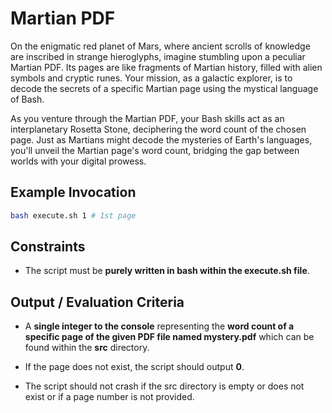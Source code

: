 # Martian PDF

On the enigmatic red planet of Mars, where ancient scrolls of knowledge are inscribed in strange hieroglyphs, imagine stumbling upon a peculiar Martian PDF. Its pages are like fragments of Martian history, filled with alien symbols and cryptic runes. Your mission, as a galactic explorer, is to decode the secrets of a specific Martian page using the mystical language of Bash.

As you venture through the Martian PDF, your Bash skills act as an interplanetary Rosetta Stone, deciphering the word count of the chosen page. Just as Martians might decode the mysteries of Earth's languages, you'll unveil the Martian page's word count, bridging the gap between worlds with your digital prowess.

## Example Invocation

```bash
bash execute.sh 1 # 1st page
```

## Constraints

- The script must be **purely written in bash within the execute.sh file**.

## Output / Evaluation Criteria

- A **single integer to the console** representing the **word count of a specific page of the given PDF file named mystery.pdf** which can be found within the **src** directory.

- If the page does not exist, the script should output **0**.

- The script should not crash if the src directory is empty or does not exist or if a page number is not provided.